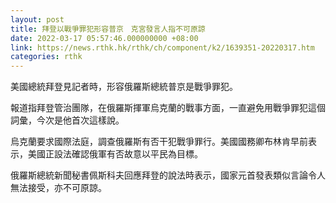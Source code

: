 ```yaml
---
layout: post
title: 拜登以戰爭罪犯形容普京　克宮發言人指不可原諒
date: 2022-03-17 05:57:46.000000000 +08:00
link: https://news.rthk.hk/rthk/ch/component/k2/1639351-20220317.htm
categories: rthk
---
```


美國總統拜登見記者時，形容俄羅斯總統普京是戰爭罪犯。

報道指拜登管治團隊，在俄羅斯揮軍烏克蘭的戰事方面，一直避免用戰爭罪犯這個詞彙，今次是他首次這樣說。

烏克蘭要求國際法庭，調查俄羅斯有否干犯戰爭罪行。美國國務卿布林肯早前表示，美國正設法確認俄軍有否故意以平民為目標。

俄羅斯總統新聞秘書佩斯科夫回應拜登的說法時表示，國家元首發表類似言論令人無法接受，亦不可原諒。
